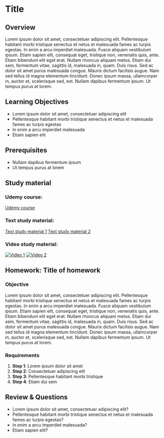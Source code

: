 
#  Title
## Overview
Lorem ipsum dolor sit amet, consectetuer adipiscing elit. Pellentesque habitant morbi tristique senectus et netus et malesuada fames ac turpis egestas. In enim a arcu imperdiet malesuada. Fusce aliquam vestibulum ipsum. Etiam sapien elit, consequat eget, tristique non, venenatis quis, ante. Etiam bibendum elit eget erat. Nullam rhoncus aliquam metus. Etiam dui sem, fermentum vitae, sagittis id, malesuada in, quam. Duis risus. Sed ac dolor sit amet purus malesuada congue. Mauris dictum facilisis augue. Nam sed tellus id magna elementum tincidunt. Donec ipsum massa, ullamcorper in, auctor et, scelerisque sed, est. Nullam dapibus fermentum ipsum. Ut tempus purus at lorem.
## Learning Objectives
- Lorem ipsum dolor sit amet, consectetuer adipiscing elit
- Pellentesque habitant morbi tristique senectus et netus et malesuada fames ac turpis egestas
- In enim a arcu imperdiet malesuada
- Etiam sapien elit
## Prerequisites
- Nullam dapibus fermentum ipsum
- Ut tempus purus at lorem
## Study material
### Udemy course:
[Udemy course](https://udemy.course.url)
### Text study material:
[Text study material 1](https://text.material.url)
[Text study material 2](https://text.material.url)
### Video study material:
[![Video 1](https://img.youtube.com/vi/dQw4w9WgXcQ/0.jpg)](https://www.youtube.com/watch?v=dQw4w9WgXcQ)
[![Video 2](https://img.youtube.com/vi/dQw4w9WgXcQ/0.jpg)](https://www.youtube.com/watch?v=dQw4w9WgXcQ)
## Homework: Title of homework
### Objective
Lorem ipsum dolor sit amet, consectetuer adipiscing elit. Pellentesque habitant morbi tristique senectus et netus et malesuada fames ac turpis egestas. In enim a arcu imperdiet malesuada. Fusce aliquam vestibulum ipsum. Etiam sapien elit, consequat eget, tristique non, venenatis quis, ante. Etiam bibendum elit eget erat. Nullam rhoncus aliquam metus. Etiam dui sem, fermentum vitae, sagittis id, malesuada in, quam. Duis risus. Sed ac dolor sit amet purus malesuada congue. Mauris dictum facilisis augue. Nam sed tellus id magna elementum tincidunt. Donec ipsum massa, ullamcorper in, auctor et, scelerisque sed, est. Nullam dapibus fermentum ipsum. Ut tempus purus at lorem.
### Requirements
1. **Step 1**: Lorem ipsum dolor sit amet
2. **Step 2**: Consectetuer adipiscing elit
3. **Step 3**: Pellentesque habitant morbi tristique
4. **Step 4**:  Etiam dui sem
## Review & Questions
- Lorem ipsum dolor sit amet, consectetuer adipiscing elit?
- Pellentesque habitant morbi tristique senectus et netus et malesuada fames ac turpis egestas?
- In enim a arcu imperdiet malesuada?
- Etiam sapien elit?
